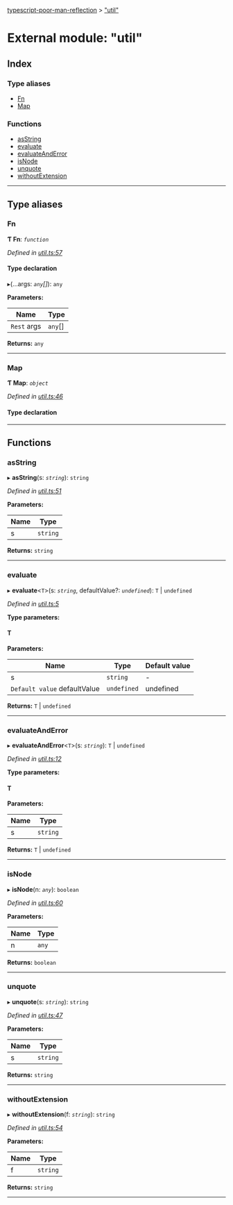 [typescript-poor-man-reflection](../README.md) > ["util"](../modules/_util_.md)

# External module: "util"

## Index

### Type aliases

* [Fn](_util_.md#fn)
* [Map](_util_.md#map)

### Functions

* [asString](_util_.md#asstring)
* [evaluate](_util_.md#evaluate)
* [evaluateAndError](_util_.md#evaluateanderror)
* [isNode](_util_.md#isnode)
* [unquote](_util_.md#unquote)
* [withoutExtension](_util_.md#withoutextension)

---

## Type aliases

<a id="fn"></a>

###  Fn

**Ƭ Fn**: *`function`*

*Defined in [util.ts:57](https://github.com/cancerberoSgx/typescript-poor-man-reflection/blob/ddc8b16/src/util.ts#L57)*

#### Type declaration
▸(...args: *`any`[]*): `any`

**Parameters:**

| Name | Type |
| ------ | ------ |
| `Rest` args | `any`[] |

**Returns:** `any`

___
<a id="map"></a>

###  Map

**Ƭ Map**: *`object`*

*Defined in [util.ts:46](https://github.com/cancerberoSgx/typescript-poor-man-reflection/blob/ddc8b16/src/util.ts#L46)*

#### Type declaration

[key: `string`]: `V`

___

## Functions

<a id="asstring"></a>

###  asString

▸ **asString**(s: *`string`*): `string`

*Defined in [util.ts:51](https://github.com/cancerberoSgx/typescript-poor-man-reflection/blob/ddc8b16/src/util.ts#L51)*

**Parameters:**

| Name | Type |
| ------ | ------ |
| s | `string` |

**Returns:** `string`

___
<a id="evaluate"></a>

###  evaluate

▸ **evaluate**<`T`>(s: *`string`*, defaultValue?: *`undefined`*): `T` \| `undefined`

*Defined in [util.ts:5](https://github.com/cancerberoSgx/typescript-poor-man-reflection/blob/ddc8b16/src/util.ts#L5)*

**Type parameters:**

#### T 
**Parameters:**

| Name | Type | Default value |
| ------ | ------ | ------ |
| s | `string` | - |
| `Default value` defaultValue | `undefined` |  undefined |

**Returns:** `T` \| `undefined`

___
<a id="evaluateanderror"></a>

###  evaluateAndError

▸ **evaluateAndError**<`T`>(s: *`string`*): `T` \| `undefined`

*Defined in [util.ts:12](https://github.com/cancerberoSgx/typescript-poor-man-reflection/blob/ddc8b16/src/util.ts#L12)*

**Type parameters:**

#### T 
**Parameters:**

| Name | Type |
| ------ | ------ |
| s | `string` |

**Returns:** `T` \| `undefined`

___
<a id="isnode"></a>

###  isNode

▸ **isNode**(n: *`any`*): `boolean`

*Defined in [util.ts:60](https://github.com/cancerberoSgx/typescript-poor-man-reflection/blob/ddc8b16/src/util.ts#L60)*

**Parameters:**

| Name | Type |
| ------ | ------ |
| n | `any` |

**Returns:** `boolean`

___
<a id="unquote"></a>

###  unquote

▸ **unquote**(s: *`string`*): `string`

*Defined in [util.ts:47](https://github.com/cancerberoSgx/typescript-poor-man-reflection/blob/ddc8b16/src/util.ts#L47)*

**Parameters:**

| Name | Type |
| ------ | ------ |
| s | `string` |

**Returns:** `string`

___
<a id="withoutextension"></a>

###  withoutExtension

▸ **withoutExtension**(f: *`string`*): `string`

*Defined in [util.ts:54](https://github.com/cancerberoSgx/typescript-poor-man-reflection/blob/ddc8b16/src/util.ts#L54)*

**Parameters:**

| Name | Type |
| ------ | ------ |
| f | `string` |

**Returns:** `string`

___

